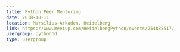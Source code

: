 ```yaml
---
title: Python Peer Mentoring
date: 2018-10-11
location: Marsilius-Arkaden, Heidelberg
link: https://www.meetup.com/HeidelbergPython/events/254888517/
usergroup: pythonhd
type: usergroup
---
```

